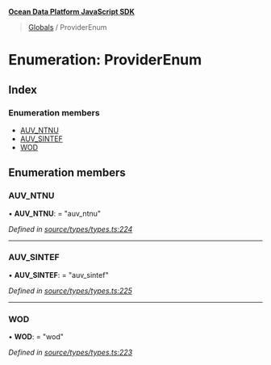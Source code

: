 **[Ocean Data Platform JavaScript SDK](../README.md)**

> [Globals](../README.md) / ProviderEnum

# Enumeration: ProviderEnum

## Index

### Enumeration members

* [AUV\_NTNU](providerenum.md#auv_ntnu)
* [AUV\_SINTEF](providerenum.md#auv_sintef)
* [WOD](providerenum.md#wod)

## Enumeration members

### AUV\_NTNU

•  **AUV\_NTNU**:  = "auv\_ntnu"

*Defined in [source/types/types.ts:224](https://github.com/C4IROcean/odp-sdk-js/blob/c6020fb/source/types/types.ts#L224)*

___

### AUV\_SINTEF

•  **AUV\_SINTEF**:  = "auv\_sintef"

*Defined in [source/types/types.ts:225](https://github.com/C4IROcean/odp-sdk-js/blob/c6020fb/source/types/types.ts#L225)*

___

### WOD

•  **WOD**:  = "wod"

*Defined in [source/types/types.ts:223](https://github.com/C4IROcean/odp-sdk-js/blob/c6020fb/source/types/types.ts#L223)*
